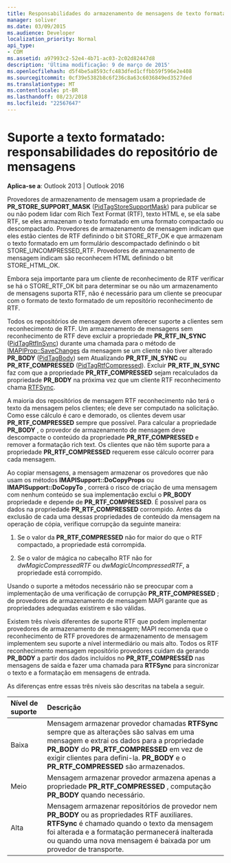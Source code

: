 ```yaml
---
title: Responsabilidades do armazenamento de mensagens de texto formatado de suporte
manager: soliver
ms.date: 03/09/2015
ms.audience: Developer
localization_priority: Normal
api_type:
- COM
ms.assetid: a97993c2-52e4-4b71-ac03-2c02d82447d8
description: 'Última modificação: 9 de março de 2015'
ms.openlocfilehash: d5f4be5a8593cfc483dfed1cffbb59f596e2e408
ms.sourcegitcommit: 0cf39e5382b8c6f236c8a63c6036849ed3527ded
ms.translationtype: MT
ms.contentlocale: pt-BR
ms.lasthandoff: 08/23/2018
ms.locfileid: "22567647"
---
```

# <a name="supporting-formatted-text-message-store-responsibilities"></a>Suporte a texto formatado: responsabilidades do repositório de mensagens

  
  
**Aplica-se a**: Outlook 2013 | Outlook 2016 
  
Provedores de armazenamento de mensagem usam a propriedade de **PR_STORE_SUPPORT_MASK** ([PidTagStoreSupportMask](pidtagstoresupportmask-canonical-property.md)) para publicar se ou não podem lidar com Rich Text Format (RTF), texto HTML e, se ela sabe RTF, se eles armazenam o texto formatado em uma formato compactado ou descompactado. Provedores de armazenamento de mensagem indicam que eles estão cientes de RTF definindo o bit STORE_RTF_OK e que armazenam o texto formatado em um formulário descompactado definindo o bit STORE_UNCOMPRESSED_RTF. Provedores de armazenamento de mensagem indicam são reconhecem HTML definindo o bit STORE_HTML_OK.
  
Embora seja importante para um cliente de reconhecimento de RTF verificar se há o STORE_RTF_OK bit para determinar se ou não um armazenamento de mensagens suporta RTF, não é necessário para um cliente se preocupar com o formato de texto formatado de um repositório reconhecimento de RTF. 
  
Todos os repositórios de mensagem devem oferecer suporte a clientes sem reconhecimento de RTF. Um armazenamento de mensagens sem reconhecimento de RTF deve excluir a propriedade **PR_RTF_IN_SYNC** ([PidTagRtfInSync](pidtagrtfinsync-canonical-property.md)) durante uma chamada para o método de [IMAPIProp::SaveChanges](imapiprop-savechanges.md) da mensagem se um cliente não tiver alterado **PR_BODY** ([PidTagBody](pidtagbody-canonical-property.md)) sem Atualizando **PR_RTF_IN_SYNC** ou **PR_RTF_COMPRESSED** ([PidTagRtfCompressed](pidtagrtfcompressed-canonical-property.md)). Excluir **PR_RTF_IN_SYNC** faz com que a propriedade **PR_RTF_COMPRESSED** sejam recalculados da propriedade **PR_BODY** na próxima vez que um cliente RTF reconhecimento chama [RTFSync](rtfsync.md). 
  
A maioria dos repositórios de mensagem RTF reconhecimento não terá o texto da mensagem pelos clientes; ele deve ser computado na solicitação. Como esse cálculo é caro e demorado, os clientes devem usar **PR_RTF_COMPRESSED** sempre que possível. Para calcular a propriedade **PR_BODY** , o provedor de armazenamento de mensagem deve descompacte o conteúdo da propriedade **PR_RTF_COMPRESSED** e remover a formatação rich text. Os clientes que não têm suporte para a propriedade **PR_RTF_COMPRESSED** requerem esse cálculo ocorrer para cada mensagem. 
  
Ao copiar mensagens, a mensagem armazenar os provedores que não usam os métodos **IMAPISupport::DoCopyProps** ou **IMAPISupport::DoCopyTo** , correrá o risco de criação de uma mensagem com nenhum conteúdo se sua implementação exclui o **PR_BODY** propriedade e depende de **PR_RTF_COMPRESSED**. É possível para os dados na propriedade **PR_RTF_COMPRESSED** corrompido. Antes da exclusão de cada uma dessas propriedades de conteúdo da mensagem na operação de cópia, verifique corrupção da seguinte maneira: 
  
1. Se o valor da **PR_RTF_COMPRESSED** não for maior do que o RTF compactado, a propriedade está corrompida. 
    
2. Se o valor de mágica no cabeçalho RTF não for _dwMagicCompressedRTF_ ou _dwMagicUncompressedRTF_, a propriedade está corrompido.
    
Usando o suporte a métodos necessário não se preocupar com a implementação de uma verificação de corrupção **PR_RTF_COMPRESSED** ; de provedores de armazenamento de mensagem MAPI garante que as propriedades adequadas existirem e são válidas. 
  
Existem três níveis diferentes de suporte RTF que podem implementar provedores de armazenamento de mensagem; MAPI recomenda que o reconhecimento de RTF provedores de armazenamento de mensagem implementem seu suporte a nível intermediário ou mais alto. Todos os RTF reconhecimento mensagem repositório provedores cuidam da gerando **PR_BODY** a partir dos dados incluídos no **PR_RTF_COMPRESSED** nas mensagens de saída e fazer uma chamada para **RTFSync** para sincronizar o texto e a formatação em mensagens de entrada. 
  
As diferenças entre essas três níveis são descritas na tabela a seguir. 
  
|**Nível de suporte**|**Descrição**|
|:-----|:-----|
|Baixa  <br/> |Mensagem armazenar provedor chamadas **RTFSync** sempre que as alterações são salvas em uma mensagem e extrai os dados para a propriedade **PR_BODY** do **PR_RTF_COMPRESSED** em vez de exigir clientes para defini-la. **PR_BODY** e o **PR_RTF_COMPRESSED** são armazenados.  <br/> |
|Meio  <br/> |Mensagem armazenar provedor armazena apenas a propriedade **PR_RTF_COMPRESSED** , computação **PR_BODY** quando necessário.  <br/> |
|Alta  <br/> |Mensagem armazenar repositórios de provedor nem **PR_BODY** ou as propriedades RTF auxiliares. **RTFSync** é chamado quando o texto da mensagem foi alterada e a formatação permanecerá inalterada ou quando uma nova mensagem é baixada por um provedor de transporte.  <br/> |
   

